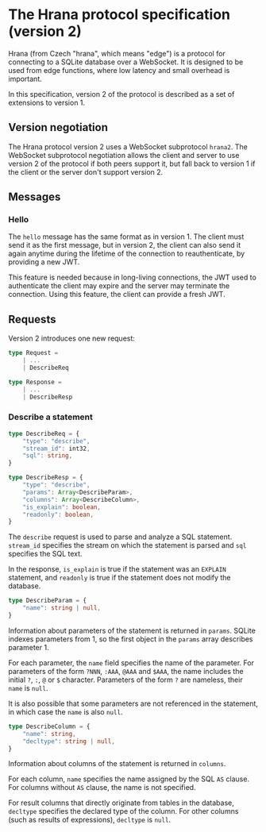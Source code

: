 # The Hrana protocol specification (version 2)

Hrana (from Czech "hrana", which means "edge") is a protocol for connecting to a
SQLite database over a WebSocket. It is designed to be used from edge functions,
where low latency and small overhead is important.

In this specification, version 2 of the protocol is described as a set of
extensions to version 1.

## Version negotiation

The Hrana protocol version 2 uses a WebSocket subprotocol `hrana2`. The
WebSocket subprotocol negotiation allows the client and server to use version 2
of the protocol if both peers support it, but fall back to version 1 if the
client or the server don't support version 2.

## Messages

### Hello

The `hello` message has the same format as in version 1. The client must send it
as the first message, but in version 2, the client can also send it again
anytime during the lifetime of the connection to reauthenticate, by providing a
new JWT.

This feature is needed because in long-living connections, the JWT used to
authenticate the client may expire and the server may terminate the connection.
Using this feature, the client can provide a fresh JWT.

## Requests

Version 2 introduces one new request:

```typescript
type Request =
    | ...
    | DescribeReq

type Response =
    | ...
    | DescribeResp
```

### Describe a statement

```typescript
type DescribeReq = {
    "type": "describe",
    "stream_id": int32,
    "sql": string,
}

type DescribeResp = {
    "type": "describe",
    "params": Array<DescribeParam>,
    "columns": Array<DescribeColumn>,
    "is_explain": boolean,
    "readonly": boolean,
}
```

The `describe` request is used to parse and analyze a SQL statement. `stream_id`
specifies the stream on which the statement is parsed and `sql` specifies the
SQL text.

In the response, `is_explain` is true if the statement was an `EXPLAIN`
statement, and `readonly` is true if the statement does not modify the database.

```typescript
type DescribeParam = {
    "name": string | null,
}
```

Information about parameters of the statement is returned in `params`. SQLite
indexes parameters from 1, so the first object in the `params` array describes
parameter 1.

For each parameter, the `name` field specifies the name of the parameter. For
parameters of the form `?NNN`, `:AAA`, `@AAA` and `$AAA`, the name includes the
initial `?`, `:`, `@` or `$` character. Parameters of the form `?` are nameless,
their `name` is `null`.

It is also possible that some parameters are not referenced in the statement, in
which case the `name` is also `null`.

```typescript
type DescribeColumn = {
    "name": string,
    "decltype": string | null,
}
```

Information about columns of the statement is returned in `columns`.

For each column, `name` specifies the name assigned by the SQL `AS` clause. For
columns without `AS` clause, the name is not specified.

For result columns that directly originate from tables in the database,
`decltype` specifies the declared type of the column. For other columns (such as
results of expressions), `decltype` is `null`.
